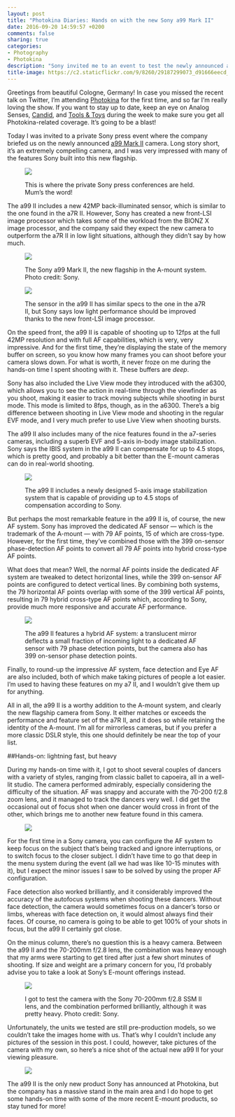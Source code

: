 ```yaml
---
layout: post
title: "Photokina Diaries: Hands on with the new Sony a99 Mark II"
date: 2016-09-20 14:59:57 +0200
comments: false
sharing: true
categories: 
- Photography
- Photokina
description: "Sony invited me to an event to test the newly announced a99 Mark II camera. It’s very, very good."
title-image: https://c2.staticflickr.com/9/8260/29187299073_d91666eecd_o.jpg
---
```


Greetings from beautiful Cologne, Germany! In case you missed the recent talk on Twitter, I’m attending [Photokina](http://www.photokina.com) for the first time, and so far I’m really loving the show. If you want to stay up to date, keep an eye on Analog Senses, [Candid](http://www.candid.fm), and [Tools & Toys](http://toolsandtoys.net) during the week to make sure you get all Photokina-related coverage. It’s going to be a blast!

Today I was invited to a private Sony press event where the company briefed us on the newly announced [a99 Mark II](http://presscentre.sony.eu/pressreleases/sony-launches-new-flagship-a-a-mount-camera-the-a99-ii-1565273) camera. Long story short, it’s an extremely compelling camera, and I was very impressed with many of the features Sony built into this new flagship.

<figure class="full-width">
<img src="https://c3.staticflickr.com/9/8494/29700351322_f4c5a8189a_o.jpg"/>
<p class="caption">This is where the private Sony press conferences are held. Mum’s the word!</p>
</figure>

The a99 II includes a new 42MP back-illuminated sensor, which is similar to the one found in the a7R II. However, Sony has created a new front-LSI image processor which takes some of the workload from the BIONZ X image processor, and the company said they expect the new camera to outperform the a7R II in low light situations, although they didn’t say by how much.

<figure class="extra-width">
<img src="https://c8.staticflickr.com/9/8301/29730888791_00185239d1_o.jpg"/>
<p class="caption">The Sony a99 Mark II, the new flagship in the A-mount system. Photo credit: Sony.</p>
</figure>

<figure class="full-width">
<img src="https://c3.staticflickr.com/9/8340/29777564506_c3304a1568_o.jpg"/>
<p class="caption">The sensor in the a99 II has similar specs to the one in the a7R II, but Sony says low light performance should be improved thanks to the new front-LSI image processor.</p>
</figure>

On the speed front, the a99 II is capable of shooting up to 12fps at the full 42MP resolution and with full AF capabilities, which is very, very impressive. And for the first time, they’re displaying the state of the memory buffer on screen, so you know how many frames you can shoot before your camera slows down. For what is worth, it never froze on me during the hands-on time I spent shooting with it. These buffers are _deep_.

Sony has also included the Live View mode they introduced with the a6300, which allows you to see the action in real-time through the viewfinder as you shoot, making it easier to track moving subjects while shooting in burst mode. This mode is limited to 8fps, though, as in the a6300. There’s a big difference between shooting in Live View mode and shooting in the regular EVF mode, and I very much prefer to use Live View when shooting bursts.

The a99 II also includes many of the nice features found in the a7-series cameras, including a superb EVF and 5-axis in-body image stabilization. Sony says the IBIS system in the a99 II can compensate for up to 4.5 stops, which is pretty good, and probably a bit better than the E-mount cameras can do in real-world shooting. 

<figure class="full-width">
<img src="https://c5.staticflickr.com/9/8677/29700346452_2abef20ee2_o.jpg"/>
<p class="caption">The a99 II includes a newly designed 5-axis image stabilization system that is capable of providing up to 4.5 stops of compensation according to Sony.</p>
</figure>

But perhaps the most remarkable feature in the a99 II is, of course, the new AF system. Sony has improved the dedicated AF sensor — which is the trademark of the A-mount — with 79 AF points, 15 of which are cross-type. However, for the first time, they’ve combined those with the 399 on-sensor phase-detection AF points to convert all 79 AF points into hybrid cross-type AF points.

What does that mean? Well, the normal AF points inside the dedicated AF system are tweaked to detect horizontal lines, while the 399 on-sensor AF points are configured to detect vertical lines. By combining both systems, the 79 horizontal AF points overlap with some of the 399 vertical AF points, resulting in 79 hybrid cross-type AF points which, according to Sony, provide much more responsive and accurate AF performance. 

<figure class="full-width">
<img src="https://c7.staticflickr.com/9/8363/29777559686_f50d2692bf_o.jpg"/>
<p class="caption">The a99 II features a hybrid AF system: a translucent mirror deflects a small fraction of incoming light to a dedicated AF sensor with 79 phase detection points, but the camera also has 399 on-sensor phase detection points.</p>
</figure>

Finally, to round-up the impressive AF system, face detection and Eye AF are also included, both of which make taking pictures of people a lot easier. I’m used to having these features on my a7 II, and I wouldn’t give them up for anything.

All in all, the a99 II is a worthy addition to the A-mount system, and clearly the new flagship camera from Sony. It either matches or exceeds the performance and feature set of the a7R II, and it does so while retaining the identity of the A-mount. I’m all for mirrorless cameras, but if you prefer a more classic DSLR style, this one should definitely be near the top of your list.


##Hands-on: lightning fast, but heavy

During my hands-on time with it, I got to shoot several couples of dancers with a variety of styles, ranging from classic ballet to capoeira, all in a well-lit studio. The camera performed admirably, especially considering the difficulty of the situation. AF was snappy and accurate with the 70-200 f/2.8 zoom lens, and it managed to track the dancers very well. I did get the occasional out of focus shot when one dancer would cross in front of the other, which brings me to another new feature found in this camera. 

<figure class="full-width">
<img src="https://c3.staticflickr.com/9/8123/29777617706_5117a59423_k.jpg"/>
</figure>

For the first time in a Sony camera, you can configure the AF system to keep focus on the subject that’s being tracked and ignore interruptions, or to switch focus to the closer subject. I didn’t have time to go that deep in the menu system during the event (all we had was like 10-15 minutes with it), but I expect the minor issues I saw to be solved by using the proper AF configuration.

Face detection also worked brilliantly, and it considerably improved the accuracy of the autofocus systems when shooting these dancers. Without face detection, the camera would sometimes focus on a dancer’s torso or limbs, whereas with face detection on, it would almost always find their faces. Of course, no camera is going to be able to get 100% of your shots in focus, but the a99 II certainly got close.

On the minus column, there’s no question this is a heavy camera. Between the a99 II and the 70-200mm f/2.8 lens, the combination was heavy enough that my arms were starting to get tired after just a few short minutes of shooting. If size and weight are a primary concern for you, I’d probably advise you to take a look at Sony’s E-mount offerings instead.

<figure class="full-width">
<img src="https://c6.staticflickr.com/9/8410/29813614365_c7a8bf5b4e_o.jpg"/>
<p class="caption">I got to test the camera with the Sony 70-200mm f/2.8 SSM II lens, and the combination performed brilliantly, although it was pretty heavy. Photo credit: Sony.</p>
</figure>

Unfortunately, the units we tested are still pre-production models, so we couldn’t take the images home with us. That’s why I couldn’t include any pictures of the session in this post. I could, however, take pictures of the camera with my own, so here’s a nice shot of the actual new a99 II for your viewing pleasure.

<figure class="full-width">
<img src="https://c1.staticflickr.com/9/8465/29777591976_f26f32e586_o.jpg"/>
</figure>

The a99 II is the only new product Sony has announced at Photokina, but the company has a massive stand in the main area and I do hope to get some hands-on time with some of the more recent E-mount products, so stay tuned for more!

